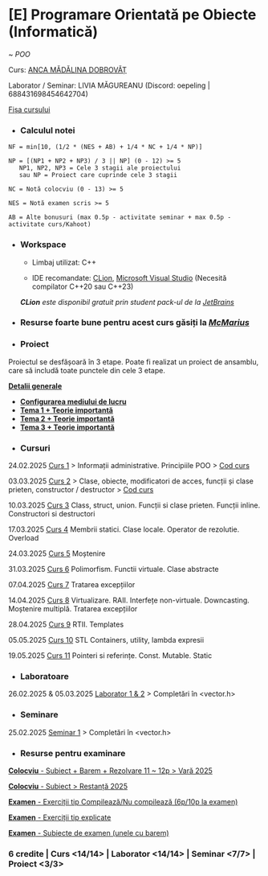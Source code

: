 # [E] Programare Orientată pe Obiecte (Informatică)

~ *POO*

Curs: [ANCA MĂDĂLINA DOBROVĂȚ](mailto:anca.dobrovat@unibuc.ro)

Laborator / Seminar: LIVIA MĂGUREANU (Discord: oepeling | 688431698454642704)

[Fișa cursului](https://cursuri.fmi.unibuc.ro/api/uploads/4a1a730a-6003-49c8-8926-9fdd2ff1915e.pdf)

* ### Calculul notei

```     
NF = min[10, (1/2 * (NES + AB) + 1/4 * NC + 1/4 * NP)]

NP = [(NP1 + NP2 + NP3) / 3 || NP] (0 - 12) >= 5
   NP1, NP2, NP3 = Cele 3 stagii ale proiectului
   sau NP = Proiect care cuprinde cele 3 stagii

NC = Notă colocviu (0 - 13) >= 5

NES = Notă examen scris >= 5

AB = Alte bonusuri (max 0.5p - activitate seminar + max 0.5p - activitate curs/Kahoot)
```

* ### Workspace

    - Limbaj utilizat: C++

    - IDE recomandate: [CLion](https://www.jetbrains.com/clion/), [Microsoft Visual Studio](https://visualstudio.microsoft.com/en/vs/) (Necesită compilator C++20 sau C++23)
    
    _**CLion** este disponibil gratuit prin student pack-ul de la [JetBrains](https://www.jetbrains.com/community/education/#students)_

- ### Resurse foarte bune pentru acest curs găsiți la _[McMarius](https://github.com/mcmarius/poo)_

* ### Proiect

Proiectul se desfășoară în 3 etape. Poate fi realizat un proiect de ansamblu, care să includă toate punctele din cele 3 etape.

**[Detalii generale](https://github.com/oepeling/poo)**
- **[Configurarea mediului de lucru](https://github.com/Oepeling/poo/tree/master/env)**
- **[Tema 1 + Teorie importantă](https://github.com/Oepeling/poo/tree/master/Laborator/tema-1)**
- **[Tema 2 + Teorie importantă](https://github.com/Oepeling/poo/tree/master/Laborator/tema-2)**
- **[Tema 3 + Teorie importantă](https://github.com/Oepeling/poo/tree/master/Laborator/tema-3)**

* ### Cursuri

24.02.2025 [Curs 1](./Cursuri/01.%20Introducere%20in%20POO%20-%2024.02.2025.pdf) > Informații administrative. Principiile POO > [Cod curs](./Cursuri/Coduri%20curs/01.%20Source.cpp)

03.03.2025 [Curs 2](./Cursuri/02.%20Generalitati%20POO%20-%2003.03.2025.pdf) > Clase, obiecte, modificatori de acces, funcții și clase prieten, constructor / destructor > [Cod curs](./Cursuri/Coduri%20curs/02.%20Source.cpp)

10.03.2025 [Curs 3](./Cursuri/03.%20Class,%20struct,%20union.%20Functii%20si%20clase%20prieten.%20Functii%20inline.%20Constructori%20si%20destructori%20-%2010.03.2025.pdf) Class, struct, union. Funcții si clase prieten. Funcții inline. Constructori si destructori

17.03.2025 [Curs 4](./Cursuri/04.%20Membrii%20statici.%20Clase%20locale.%20Operator%20de%20rezolutie.%20Overload%20-%2017.03.2025.pdf) Membrii statici. Clase locale. Operator de rezolutie. Overload

24.03.2025 [Curs 5](./Cursuri/05.%20Mostenire%20-%2024.03.2025.pdf) Moștenire

31.03.2025 [Curs 6](./Cursuri/06.%20Polimorfism.%20Functii%20virtuale.%20Clase%20abstracte%20-%2031.03.2025.pdf) Polimorfism. Functii virtuale. Clase abstracte

07.04.2025 [Curs 7](./Cursuri/07.%20Tratarea%20exceptiilor%20-%2007.04.2025.pdf) Tratarea excepțiilor

14.04.2025 [Curs 8](./Cursuri/08.%20Virtualizare.%20RAII.%20Interfete%20non-virtuale.%20Downcasting.%20Mostenire%20multipla.%20Tratarea%20exceptiilor%20-%2014.04.2025.pdf) Virtualizare. RAII. Interfețe non-virtuale. Downcasting. Moștenire multiplă. Tratarea excepțiilor

28.04.2025 [Curs 9](./Cursuri/09.%20RTII.%20Templates%20-%2028.04.2025.pdf) RTII. Templates

05.05.2025 [Curs 10](./Cursuri/10.%20STL%20Containers,%20utility,%20lambda%20expresii%20-%2005.05.2025.pdf) STL Containers, utility, lambda expresii

19.05.2025 [Curs 11](./Cursuri/11.%20Pointeri%20si%20referinte.%20Const.%20Mutable.%20Static%20-%2019.05.2025.pdf) Pointeri si referințe. Const. Mutable. Static

* ### Laboratoare

26.02.2025 & 05.03.2025 [Laborator 1 & 2](./Laboratoare/Laborator%2002/) > Completări în <vector.h>

* ### Seminare

25.02.2025 [Seminar 1](./Laboratoare/Laborator%2001%20&%2002/) > Completări în <vector.h>

* ### Resurse pentru examinare

[**Colocviu** - Subiect + Barem + Rezolvare 11 ~ 12p > Vară 2025](./Colocviu/Vara%202025/)

[**Colocviu** - Subiect > Restanță 2025](./Colocviu/Restanta%202025/)

[**Examen** - Exerciții tip Compilează/Nu compilează (6p/10p la examen)](/https://oopquiz.fly.dev/?id=1)

[**Examen** - Exerciții tip explicate](./Examen/Probleme.md)

[**Examen** - Subiecte de examen (unele cu barem)](./Examen/)

### **6 credite | Curs <14/14> | Laborator <14/14> | Seminar <7/7> | Proiect <3/3>**